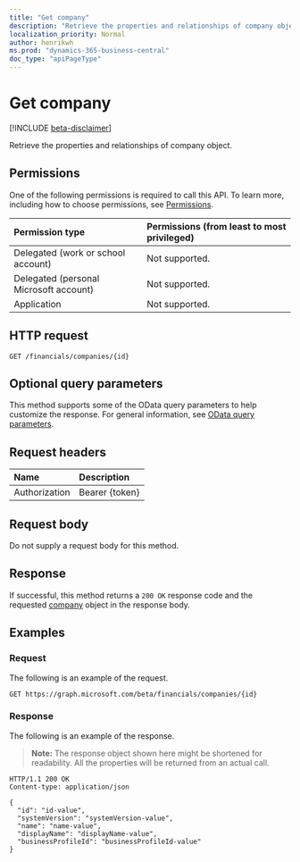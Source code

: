 ```yaml
---
title: "Get company"
description: "Retrieve the properties and relationships of company object."
localization_priority: Normal
author: henrikwh
ms.prod: "dynamics-365-business-central"
doc_type: "apiPageType"
---
```


# Get company

[!INCLUDE [beta-disclaimer](../../includes/beta-disclaimer.md)]

Retrieve the properties and relationships of company object.

## Permissions

One of the following permissions is required to call this API. To learn more, including how to choose permissions, see [Permissions](/graph/permissions-reference).

| Permission type                        | Permissions (from least to most privileged) |
|:---------------------------------------|:--------------------------------------------|
| Delegated (work or school account)     | Not supported. |
| Delegated (personal Microsoft account) | Not supported. |
| Application                            | Not supported. |

## HTTP request

<!-- { "blockType": "ignored" } -->

```http
GET /financials/companies/{id}
```

## Optional query parameters

This method supports some of the OData query parameters to help customize the response. For general information, see [OData query parameters](/graph/query-parameters).

## Request headers

| Name      |Description|
|:----------|:----------|
| Authorization | Bearer {token} |

## Request body

Do not supply a request body for this method.

## Response

If successful, this method returns a `200 OK` response code and the requested [company](../resources/dynamics-company.md) object in the response body.

## Examples

### Request

The following is an example of the request.
<!-- {
  "blockType": "request",
  "name": "get_company"
}-->

```http
GET https://graph.microsoft.com/beta/financials/companies/{id}
```

### Response

The following is an example of the response.

> **Note:** The response object shown here might be shortened for readability. All the properties will be returned from an actual call.

<!-- {
  "blockType": "response",
  "truncated": true,
  "@odata.type": "microsoft.graph.company"
} -->

```http
HTTP/1.1 200 OK
Content-type: application/json

{
  "id": "id-value",
  "systemVersion": "systemVersion-value",
  "name": "name-value",
  "displayName": "displayName-value",
  "businessProfileId": "businessProfileId-value"
}
```

<!-- uuid: 16cd6b66-4b1a-43a1-adaf-3a886856ed98
2019-02-04 14:57:30 UTC -->
<!-- {
  "type": "#page.annotation",
  "description": "Get company",
  "keywords": "",
  "section": "documentation",
  "tocPath": ""
}-->